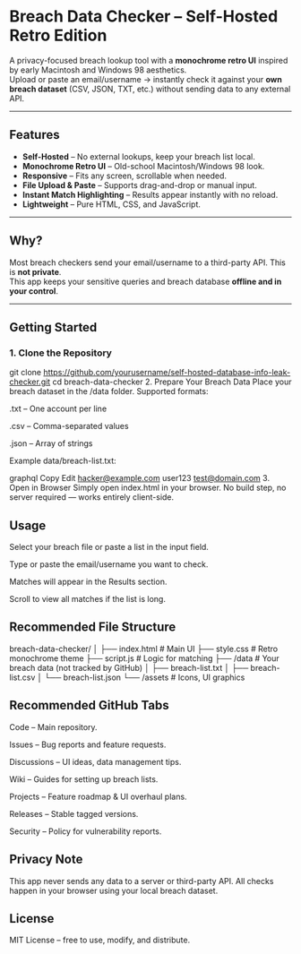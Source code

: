 # Breach Data Checker – Self-Hosted Retro Edition

A privacy-focused breach lookup tool with a **monochrome retro UI** inspired by early Macintosh and Windows 98 aesthetics.  
Upload or paste an email/username → instantly check it against your **own breach dataset** (CSV, JSON, TXT, etc.) without sending data to any external API.

---

## Features
- **Self-Hosted** – No external lookups, keep your breach list local.
- **Monochrome Retro UI** – Old-school Macintosh/Windows 98 look.
- **Responsive** – Fits any screen, scrollable when needed.
- **File Upload & Paste** – Supports drag-and-drop or manual input.
- **Instant Match Highlighting** – Results appear instantly with no reload.
- **Lightweight** – Pure HTML, CSS, and JavaScript.

---

## Why?
Most breach checkers send your email/username to a third-party API. This is **not private**.  
This app keeps your sensitive queries and breach database **offline and in your control**.

---

## Getting Started

### 1. Clone the Repository

git clone https://github.com/yourusername/self-hosted-database-info-leak-checker.git
cd breach-data-checker
2. Prepare Your Breach Data
Place your breach dataset in the /data folder. Supported formats:

.txt – One account per line

.csv – Comma-separated values

.json – Array of strings

Example data/breach-list.txt:

graphql
Copy
Edit
hacker@example.com
user123
test@domain.com
3. Open in Browser
Simply open index.html in your browser.
No build step, no server required — works entirely client-side.

## Usage
Select your breach file or paste a list in the input field.

Type or paste the email/username you want to check.

Matches will appear in the Results section.

Scroll to view all matches if the list is long.

## Recommended File Structure

breach-data-checker/
│
├── index.html        # Main UI
├── style.css         # Retro monochrome theme
├── script.js         # Logic for matching
├── /data             # Your breach data (not tracked by GitHub)
│   ├── breach-list.txt
│   ├── breach-list.csv
│   └── breach-list.json
└── /assets           # Icons, UI graphics

## Recommended GitHub Tabs

Code – Main repository.

Issues – Bug reports and feature requests.

Discussions – UI ideas, data management tips.

Wiki – Guides for setting up breach lists.

Projects – Feature roadmap & UI overhaul plans.

Releases – Stable tagged versions.

Security – Policy for vulnerability reports.

## Privacy Note
This app never sends any data to a server or third-party API.
All checks happen in your browser using your local breach dataset.

## License
MIT License – free to use, modify, and distribute.
